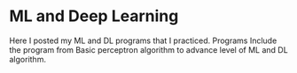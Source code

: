 # ML and Deep Learning
Here I posted my ML and DL programs that I practiced.
Programs Include the program from Basic perceptron algorithm to advance level of ML and DL algorithm.



